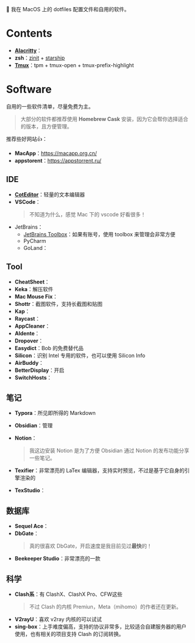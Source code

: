 我在 MacOS 上的 dotfiles 配置文件和自用的软件。

# Contents

- [**Alacritty**](https://alacritty.org/)：
- **zsh**：[zinit](https://zdharma-continuum.github.io/zinit/wiki/) + [starship](https://starship.rs/)
- [**Tmux**](https://github.com/tmux/tmux/wiki)：tpm + tmux-open + tmux-prefix-highlight

# Software

自用的一些软件清单，尽量免费为主。

> 大部分的软件都推荐使用 **Homebrew Cask** 安装，因为它会帮你选择适合的版本，且方便管理。

推荐些好网站:+1:：
- **MacApp**：https://macapp.org.cn/
- **appstorent**：https://appstorrent.ru/

## IDE

- [**CotEditor**](https://coteditor.com/)：轻量的文本编辑器
- **VSCode**：
    > 不知道为什么，感觉 Mac 下的 vscode 好看很多！
- JetBrains：
    - [JetBrains Toolbox](https://www.jetbrains.com/toolbox-app/)：如果有账号，使用 toolbox 来管理会非常方便
    - PyCharm
    - GoLand：

## Tool

- **CheatSheet**：
- **Keka**：解压软件
- **Mac Mouse Fix**：
- **Shottr**：截图软件，支持长截图和贴图
- **Kap**：
- **Raycast**：
- **AppCleaner**：
- **Aldente**：
- **Dropover**：
- **Easydict**：Bob 的免费替代品
- **Silicon**：识别 Intel 专用的软件，也可以使用 Silicon Info
- **AirBuddy**：
- **BetterDisplay**：开启
- **SwitchHosts**：

## 笔记

- **Typora**：所见即所得的 Markdown
- **Obsidian**：管理
- **Notion**：
    > 我这边安装 Notion 是为了方便 Obsidian 通过 Notion 的发布功能分享一些笔记。

- **Texifier**：非常漂亮的 LaTex 编辑器，支持实时预览，不过是基于它自身的引擎渲染的
- **TexStudio**：

## 数据库

- **Sequel Ace**：
- **DbGate**：
    > 真的很喜欢 DbGate，开启速度是我目前见过**最快**的！
- **Beekeeper Studio**：非常漂亮的一款

## 科学

- **Clash系**：有 ClashX、ClashX Pro、CFW这些
    > 不过 Clash 的内核 Premiun，Meta（mihomo）的作者还在更新。
- **V2rayU**：喜欢 v2ray 内核的可以试试
- **sing-box**：上手难度偏高，支持的协议非常多，比较适合自建服务器的用户使用，也有相关的项目支持 Clash 的订阅转换。
